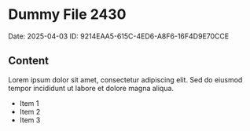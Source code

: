 # Dummy File 2430

Date: 2025-04-03
ID: 9214EAA5-615C-4ED6-A8F6-16F4D9E70CCE

## Content

Lorem ipsum dolor sit amet, consectetur adipiscing elit.
Sed do eiusmod tempor incididunt ut labore et dolore magna aliqua.

* Item 1
* Item 2
* Item 3
